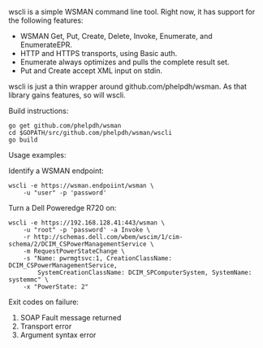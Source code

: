 wscli is a simple WSMAN command line tool.  Right now, it has support for
the following features:

* WSMAN Get, Put, Create, Delete, Invoke, Enumerate, and EnumerateEPR.
* HTTP and HTTPS transports, using Basic auth.
* Enumerate always optimizes and pulls the complete result set.
* Put and Create accept XML input on stdin.


wscli is just a thin wrapper around github.com/phelpdh/wsman.  As
that library gains features, so will wscli.

Build instructions:

    go get github.com/phelpdh/wsman
    cd $GOPATH/src/github.com/phelpdh/wsman/wscli
    go build

Usage examples:

Identify a WSMAN endpoint:

    wscli -e https://wsman.endpoiint/wsman \
        -u "user" -p 'password'

Turn a Dell Poweredge R720 on:

    wscli -e https://192.168.128.41:443/wsman \
        -u "root" -p 'password' -a Invoke \
        -r http://schemas.dell.com/wbem/wscim/1/cim-schema/2/DCIM_CSPowerManagementService \
        -m RequestPowerStateChange \
        -s "Name: pwrmgtsvc:1, CreationClassName: DCIM_CSPowerManagementService,
            SystemCreationClassName: DCIM_SPComputerSystem, SystemName: systemmc" \
        -x "PowerState: 2"

Exit codes on failure:

1. SOAP Fault message returned
2. Transport error
3. Argument syntax error
